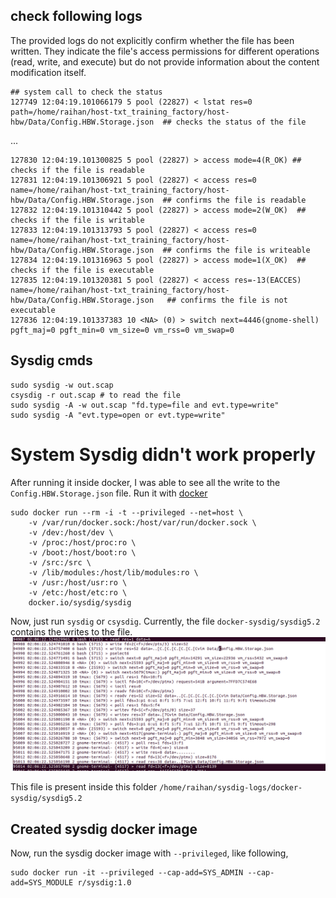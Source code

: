 ## check following logs
The provided logs do not explicitly confirm whether the file has been written. They indicate the file's access permissions for different operations (read, write, and execute) but do not provide information about the content modification itself.

```
## system call to check the status
127749 12:04:19.101066179 5 pool (22827) < lstat res=0 path=/home/raihan/host-txt_training_factory/host-hbw/Data/Config.HBW.Storage.json  ## checks the status of the file
```
...
```
127830 12:04:19.101300825 5 pool (22827) > access mode=4(R_OK) ## checks if the file is readable
127831 12:04:19.101306921 5 pool (22827) < access res=0 name=/home/raihan/host-txt_training_factory/host-hbw/Data/Config.HBW.Storage.json  ## confirms the file is readable
127832 12:04:19.101310442 5 pool (22827) > access mode=2(W_OK)  ## checks if the file is writable
127833 12:04:19.101313793 5 pool (22827) < access res=0 name=/home/raihan/host-txt_training_factory/host-hbw/Data/Config.HBW.Storage.json  ## confirms the file is writeable
127834 12:04:19.101316963 5 pool (22827) > access mode=1(X_OK)  ## checks if the file is executable
127835 12:04:19.101320381 5 pool (22827) < access res=-13(EACCES) name=/home/raihan/host-txt_training_factory/host-hbw/Data/Config.HBW.Storage.json   ## confirms the file is not executable
127836 12:04:19.101337383 10 <NA> (0) > switch next=4446(gnome-shell) pgft_maj=0 pgft_min=0 vm_size=0 vm_rss=0 vm_swap=0 
```


## Sysdig cmds
```
sudo sysdig -w out.scap
csysdig -r out.scap # to read the file
sudo sysdig -A -w out.scap "fd.type=file and evt.type=write"
sudo sysdig -A "evt.type=open or evt.type=write"
```

# System Sysdig didn't work properly
After running it inside docker, I was able to see all the write to the `Config.HBW.Storage.json` file.
Run it with [docker](https://github.com/draios/sysdig#getting-started)
```
sudo docker run --rm -i -t --privileged --net=host \
    -v /var/run/docker.sock:/host/var/run/docker.sock \
    -v /dev:/host/dev \
    -v /proc:/host/proc:ro \
    -v /boot:/host/boot:ro \
    -v /src:/src \
    -v /lib/modules:/host/lib/modules:ro \
    -v /usr:/host/usr:ro \
    -v /etc:/host/etc:ro \
    docker.io/sysdig/sysdig
```

Now, just run `sysdig` or `csysdig`. 
Currently, the file `docker-sysdig/sysdig5.2` contains the writes to the file.
![sysdig1](pics/sysdig1.png)

This file is present inside this folder `/home/raihan/sysdig-logs/docker-sysdig/sysdig5.2`

## Created sysdig docker image
Now, run the sysdig docker image with `--privileged`, like following,
```
sudo docker run -it --privileged --cap-add=SYS_ADMIN --cap-add=SYS_MODULE r/sysdig:1.0
```
